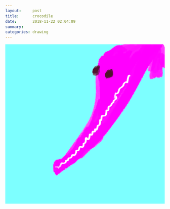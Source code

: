 ```yaml
---
layout:     post
title:      crocodile
date:       2018-11-22 02:04:09
summary:    
categories: drawing
---
```

![crocodile](/images/diary/crocodile.png ".")
